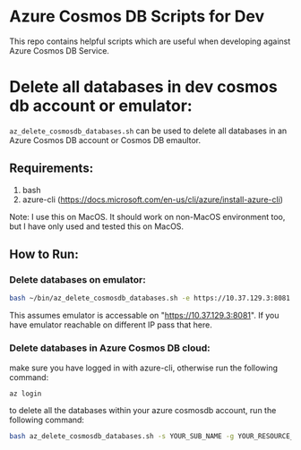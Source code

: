 # Azure Cosmos DB Scripts for Dev
This repo contains helpful scripts which are useful when developing against Azure Cosmos DB Service.

# Delete all databases in dev cosmos db account or emulator:

`az_delete_cosmosdb_databases.sh` can be used to delete all databases in an Azure Cosmos DB account or Cosmos DB emaultor.

## Requirements:
1. bash
2. azure-cli (https://docs.microsoft.com/en-us/cli/azure/install-azure-cli)

Note: I use this on MacOS. It should work on non-MacOS environment too, but I have only used and tested this on MacOS.

## How to Run:

### Delete databases on emulator:

```bash
bash ~/bin/az_delete_cosmosdb_databases.sh -e https://10.37.129.3:8081
```

This assumes emulator is accessable on "https://10.37.129.3:8081". If you have emulator reachable on different IP pass that here.

### Delete databases in Azure Cosmos DB cloud:

make sure you have logged in with azure-cli, otherwise run the following command:
```bash
az login
```

to delete all the databases within your azure cosmosdb account, run the following command:

```bash
bash az_delete_cosmosdb_databases.sh -s YOUR_SUB_NAME -g YOUR_RESOURCE_GROUP -n YOUR_COSMOSDB_ACCOUNT_NAME 
```
